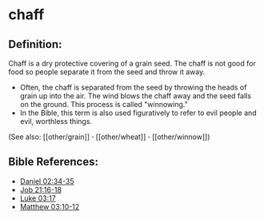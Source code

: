 # chaff #

## Definition: ##

Chaff is a dry protective covering of a grain seed. The chaff is not good for food so people separate it from the seed and throw it away.

* Often, the chaff is separated from the seed by throwing the heads of grain up into the air. The wind blows the chaff away and the seed falls on the ground. This process is called "winnowing."
* In the Bible, this term is also used figuratively to refer to evil people and evil, worthless things.

(See also: [[other/grain]] **·** [[other/wheat]] **·** [[other/winnow]])

## Bible References: ##

* [Daniel 02:34-35](en/tn/dan/help/02/34)
* [Job 21:16-18](en/tn/job/help/21/16)
* [Luke 03:17](en/tn/luk/help/03/17)
* [Matthew 03:10-12](en/tn/mat/help/03/10)